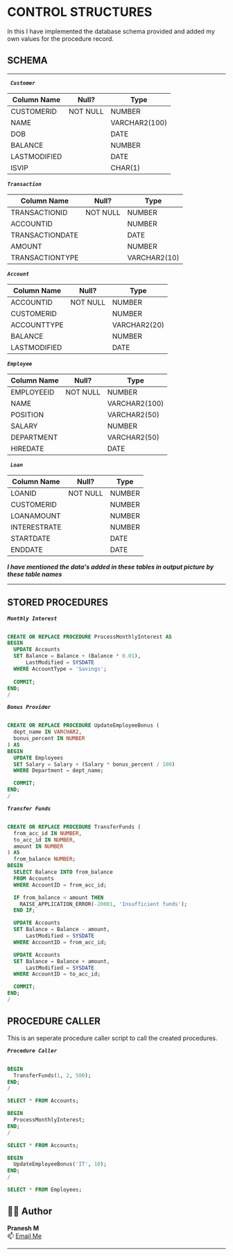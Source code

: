 # CONTROL STRUCTURES

In this I have implemented the database schema provided and added my own values for the procedure record.

## SCHEMA
---------------------------

***``` Customer```***

| Column Name   | Null?     | Type           |
|---------------|-----------|----------------|
| CUSTOMERID    | NOT NULL  | NUMBER         |
| NAME          |           | VARCHAR2(100)  |
| DOB           |           | DATE           |
| BALANCE       |           | NUMBER         |
| LASTMODIFIED  |           | DATE           |
| ISVIP         |           | CHAR(1)        |

***``` Transaction ```***

| Column Name      | Null?     | Type           |
|------------------|-----------|----------------|
| TRANSACTIONID    | NOT NULL  | NUMBER         |
| ACCOUNTID        |           | NUMBER         |
| TRANSACTIONDATE  |           | DATE           |
| AMOUNT           |           | NUMBER         |
| TRANSACTIONTYPE  |           | VARCHAR2(10)   |

***``` Account ```***

| Column Name   | Null?     | Type           |
|---------------|-----------|----------------|
| ACCOUNTID     | NOT NULL  | NUMBER         |
| CUSTOMERID    |           | NUMBER         |
| ACCOUNTTYPE   |           | VARCHAR2(20)   |
| BALANCE       |           | NUMBER         |
| LASTMODIFIED  |           | DATE           |

***``` Employee ```***

| Column Name | Null?     | Type           |
|-------------|-----------|----------------|
| EMPLOYEEID  | NOT NULL  | NUMBER         |
| NAME        |           | VARCHAR2(100)  |
| POSITION    |           | VARCHAR2(50)   |
| SALARY      |           | NUMBER         |
| DEPARTMENT  |           | VARCHAR2(50)   |
| HIREDATE    |           | DATE           |

***``` Loan```***

| Column Name   | Null?     | Type           |
|---------------|-----------|----------------|
| LOANID        | NOT NULL  | NUMBER         |
| CUSTOMERID    |           | NUMBER         |
| LOANAMOUNT    |           | NUMBER         |
| INTERESTRATE  |           | NUMBER         |
| STARTDATE     |           | DATE           |
| ENDDATE       |           | DATE           |



***I have mentioned the data's added in these tables in output picture by these table names***

---------------------------

## STORED PROCEDURES

***``` Monthly Interest ```***

``` sql

CREATE OR REPLACE PROCEDURE ProcessMonthlyInterest AS
BEGIN
  UPDATE Accounts
  SET Balance = Balance + (Balance * 0.01),
      LastModified = SYSDATE
  WHERE AccountType = 'Savings';
  
  COMMIT;
END;
/


```

***``` Bonus Provider ```***

``` sql

CREATE OR REPLACE PROCEDURE UpdateEmployeeBonus (
  dept_name IN VARCHAR2,
  bonus_percent IN NUMBER
) AS
BEGIN
  UPDATE Employees
  SET Salary = Salary + (Salary * bonus_percent / 100)
  WHERE Department = dept_name;

  COMMIT;
END;
/


```

***``` Transfer Funds ```***

``` sql

CREATE OR REPLACE PROCEDURE TransferFunds (
  from_acc_id IN NUMBER,
  to_acc_id IN NUMBER,
  amount IN NUMBER
) AS
  from_balance NUMBER;
BEGIN
  SELECT Balance INTO from_balance
  FROM Accounts
  WHERE AccountID = from_acc_id;

  IF from_balance < amount THEN
    RAISE_APPLICATION_ERROR(-20001, 'Insufficient funds');
  END IF;

  UPDATE Accounts
  SET Balance = Balance - amount,
      LastModified = SYSDATE
  WHERE AccountID = from_acc_id;

  UPDATE Accounts
  SET Balance = Balance + amount,
      LastModified = SYSDATE
  WHERE AccountID = to_acc_id;

  COMMIT;
END;
/


```


## PROCEDURE CALLER

This is an seperate procedure caller script to call the created procedures.

***``` Procedure Caller ```***

``` sql

BEGIN
  TransferFunds(1, 2, 500);
END;
/

SELECT * FROM Accounts;

BEGIN
  ProcessMonthlyInterest;
END;
/

SELECT * FROM Accounts;

BEGIN
  UpdateEmployeeBonus('IT', 10);
END;
/

SELECT * FROM Employees;

```


## 👨‍💻 Author

**Pranesh M**  
📫 [Email Me](vaishnavdineshm@gmail.com)


---
